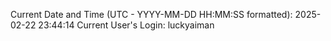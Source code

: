 Current Date and Time (UTC - YYYY-MM-DD HH:MM:SS formatted): 2025-02-22 23:44:14
Current User's Login: luckyaiman
